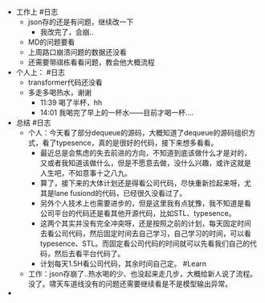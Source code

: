 - 工作上 #日志
	- json存的还是有问题，继续改一下
		- 我改完了，会崩..
	- MD的问题要看
	- 上周路口崩溃问题的数据还没看
	- 还需要带祺栋看看问题，教会他大概流程
- 个人上： #日志
	- transformer代码还没看
	- 多走多喝热水，谢谢
		- 11:39 喝了半杯，hh
		- 14:01 我喝完了早上的一杯水——目前才喝一杯....
- 总结 #日志
	- 个人：今天看了部分dequeue的源码，大概知道了dequeue的源码组织方式，看了typesence，真的是很好的代码，接下来想多看看。
		- 最近总是会焦虑的失去前进的方向，不知道到底该做什么才是对的，又或者我知道该做什么，但是不愿意去做，没什么兴趣，或许这就是人生吧，不如意事十之八九。
		- 算了，接下来的大体计划还是得看公司代码，尽快重新捡起来呀，尤其是lane fusiond的代码，已经很久没看过了。
		- 另外个人技术上也需要进步的，但是这里我有点犹豫，我不知道是看公司平台的代码还是看其他开源代码，比如STL、typesence。
		- 这两个其实并没有完全冲突呀，还是按照之前的计划，每天固定时间去看公司代码，然后固定时间去自己学习，自己学习的时间，可以看typesence、STL。而固定看公司代码的时间就可以先看我们自己的代码，然后去看平台代码了。
		- 计划每天1.5H看公司代码，其余时间自己定。 #Learn
	- 工作：json存崩了..热水喝的少、也没起来走几步，大概给新人说了流程。没了。啸天车道线没有的问题还需要继续看是不是模型输出异常。
-